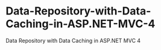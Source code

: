 # Data-Repository-with-Data-Caching-in-ASP.NET-MVC-4
Data Repository with Data Caching in ASP.NET MVC 4
